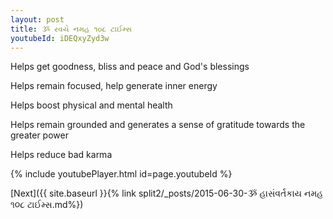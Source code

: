 ```yaml
---
layout: post
title: ૐ રવયે નમહ ૧૦૮ ટાઈમ્સ
youtubeId: iDEQxyZyd3w
---
```

 
 
Helps get goodness, bliss and peace and God's blessings
 
Helps remain focused, help generate inner energy 
 
Helps boost physical and mental health 
 
Helps remain grounded and generates a sense of gratitude towards the greater power 
 
Helps reduce bad karma
 
 
 
 


{% include youtubePlayer.html id=page.youtubeId %}
 
[Next]({{ site.baseurl }}{% link  split2/_posts/2015-06-30-ૐ હાસંવર્તકાય નમહ ૧૦૮ ટાઈમ્સ.md%})
 
